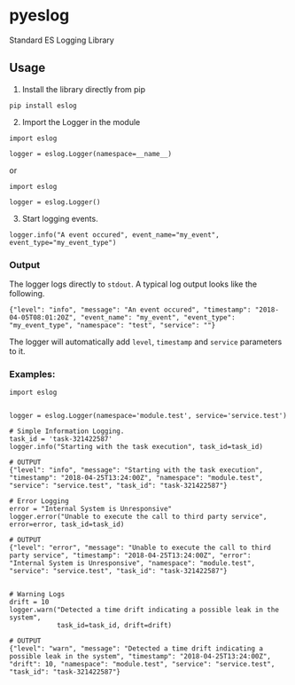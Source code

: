 # pyeslog
Standard ES Logging Library


## Usage

1. Install the library directly from pip
```
pip install eslog
```

2. Import the Logger in the module
```
import eslog

logger = eslog.Logger(namespace=__name__)
```

or

```
import eslog

logger = eslog.Logger()
```

3. Start logging events.

```
logger.info("A event occured", event_name="my_event", event_type="my_event_type")
```

### Output

The logger logs directly to `stdout`. A typical log output looks like the following.
```
{"level": "info", "message": "An event occured", "timestamp": "2018-04-05T08:01:20Z", "event_name": "my_event", "event_type": "my_event_type", "namespace": "test", "service": ""}
```
The logger will automatically add `level`, `timestamp` and `service` parameters to it.


### Examples:

```
import eslog


logger = eslog.Logger(namespace='module.test', service='service.test')

# Simple Information Logging.
task_id = 'task-321422587'
logger.info("Starting with the task execution", task_id=task_id)

# OUTPUT
{"level": "info", "message": "Starting with the task execution", "timestamp": "2018-04-25T13:24:00Z", "namespace": "module.test", "service": "service.test", "task_id": "task-321422587"}

# Error Logging
error = "Internal System is Unresponsive"
logger.error("Unable to execute the call to third party service", error=error, task_id=task_id)

# OUTPUT
{"level": "error", "message": "Unable to execute the call to third party service", "timestamp": "2018-04-25T13:24:00Z", "error": "Internal System is Unresponsive", "namespace": "module.test", "service": "service.test", "task_id": "task-321422587"}


# Warning Logs
drift = 10
logger.warn("Detected a time drift indicating a possible leak in the system",
            task_id=task_id, drift=drift)

# OUTPUT
{"level": "warn", "message": "Detected a time drift indicating a possible leak in the system", "timestamp": "2018-04-25T13:24:00Z", "drift": 10, "namespace": "module.test", "service": "service.test", "task_id": "task-321422587"}
```
